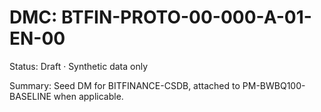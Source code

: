 # DMC: BTFIN-PROTO-00-000-A-01-EN-00

Status: Draft · Synthetic data only

Summary: Seed DM for BITFINANCE-CSDB, attached to PM-BWBQ100-BASELINE when applicable.
